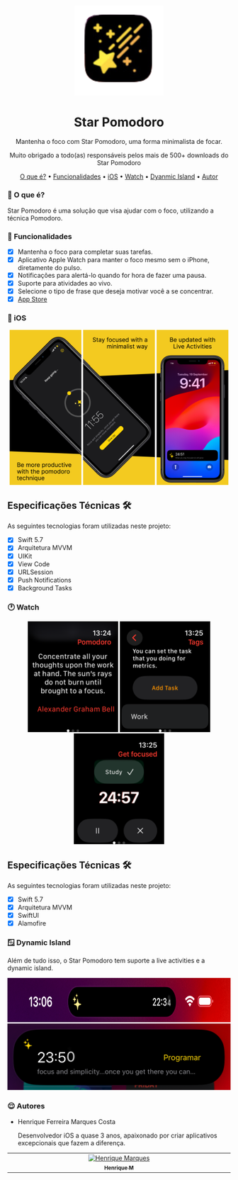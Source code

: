 <p align="center">
  <a href="https://ant.design">
    <img width="200" src="./Github/icon.png">
  </a>
  <h1 align="center"> Star Pomodoro </h1>
</p>

<p align="center"> Mantenha o foco com Star Pomodoro, uma forma minimalista de focar.
  <p align="center"> Muito obrigado a todo(as) responsáveis pelos mais de 500+ downloads do Star Pomodoro </p>
  <p align="center">
  <a href="#-o-que-é">O que é?</a> •
  <a href="#-funcionalidades">Funcionalidades</a> •
  <a href="#-ios">iOS</a> •
  <a href="#-watch">Watch</a> •
  <a href="#-dynamic-island">Dyanmic Island</a> •
  <a href="#-autores">Autor</a>
</p>

### 🧐 O que é?

Star Pomodoro é uma solução que visa ajudar com o foco, utilizando a técnica Pomodoro. 

### 👾 Funcionalidades

- [x] Mantenha o foco para completar suas tarefas.
- [x] Aplicativo Apple Watch para manter o foco mesmo sem o iPhone, diretamente do pulso.
- [x] Notificações para alertá-lo quando for hora de fazer uma pausa.
- [x] Suporte para atividades ao vivo.
- [x] Selecione o tipo de frase que deseja motivar você a se concentrar.
- [x] [App Store]([https://apps.apple.com/br/app/supernova-rocket-launches/id6448315571](https://apps.apple.com/us/app/star-pomodoro/id6466343741?l=pt-BR))

### 📱 iOS 

<p align="center">
     <img alt="png" src="./Github/ios1.png" height="350"/>
     <img alt="png" src="./Github/ios2.png" height="350"/>
     <img alt="png" src="./Github/ios3.png" height="350"/>
</p>


## Especificações Técnicas 🛠

As seguintes tecnologias foram utilizadas neste projeto:    

* [x] Swift 5.7
* [x] Arquitetura MVVM
* [x] UIKit
* [X] View Code 
* [x] URLSession
* [X] Push Notifications
* [X] Background Tasks 

### 🕐 Watch

<p align="center">
     <img alt="png" src="./Github/Watch1.png" height="250"/>
     <img alt="png" src="./Github/Watch2.png" height="250"/>
     <img alt="png" src="./Github/Watch3.png" height="250"/>
</p>

## Especificações Técnicas 🛠

As seguintes tecnologias foram utilizadas neste projeto: 

* [x] Swift 5.7
* [x] Arquitetura MVVM
* [x] SwiftUI
* [x] Alamofire

### 🪟 Dynamic Island

Além de tudo isso, o Star Pomodoro tem suporte a live activities e a dynamic island. 

<p align="center">
     <img alt="png" src="./Github/dynamic1.png" height="100"/>
     <img alt="png" src="./Github/dynamic2.png" height="150"/>
</p>

### 😌 Autores

* Henrique Ferreira Marques Costa

  Desenvolvedor iOS a quase 3 anos, apaixonado por criar aplicativos excepcionais que fazem a diferença.

<table align="center">
  <tbody>
    <tr>
      <td align="center" valign="top" width="14.28%"><a href="https://github.com/RickyMarq"><img src="https://avatars.githubusercontent.com/u/86681672?s=96&v=4" width="100px;" alt="Henrique Marques"/><br /><sub><b>Henrique M</b></sub></a><br /><a href="https://github.com/RickyMarq" </td>
    </tr>
  </tbody>
</table> 
